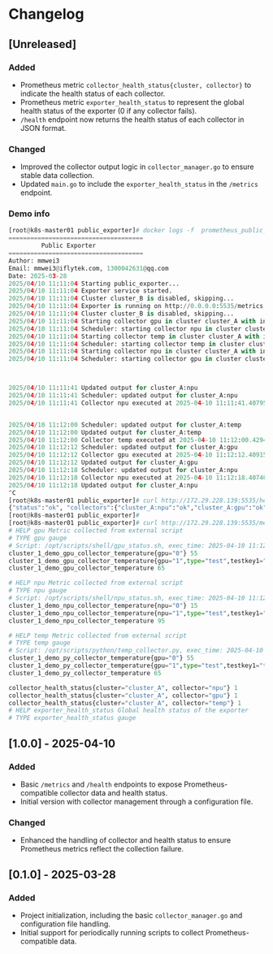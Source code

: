 
# Changelog

## [Unreleased]

### Added
- Prometheus metric `collector_health_status{cluster, collector}` to indicate the health status of each collector.
- Prometheus metric `exporter_health_status` to represent the global health status of the exporter (0 if any collector fails).
- `/health` endpoint now returns the health status of each collector in JSON format.

### Changed
- Improved the collector output logic in `collector_manager.go` to ensure stable data collection.
- Updated `main.go` to include the `exporter_health_status` in the `/metrics` endpoint.

### Demo info
```python
[root@k8s-master01 public_exporter]# docker logs -f  prometheus_public_exporter
=====================================
         Public Exporter
=====================================
Author: mmwei3
Email: mmwei3@iflytek.com, 1300042631@qq.com
Date: 2025-03-28
2025/04/10 11:11:04 Starting public_exporter...
2025/04/10 11:11:04 Exporter service started.
2025/04/10 11:11:04 Cluster cluster_B is disabled, skipping...
2025/04/10 11:11:04 Exporter is running on http://0.0.0.0:5535/metrics
2025/04/10 11:11:04 Cluster cluster_B is disabled, skipping...
2025/04/10 11:11:04 Starting collector gpu in cluster cluster_A with interval 68s
2025/04/10 11:11:04 Scheduler: starting collector npu in cluster cluster_A with interval 37s
2025/04/10 11:11:04 Starting collector temp in cluster cluster_A with interval 56s
2025/04/10 11:11:04 Scheduler: starting collector temp in cluster cluster_A with interval 56s
2025/04/10 11:11:04 Starting collector npu in cluster cluster_A with interval 37s
2025/04/10 11:11:04 Scheduler: starting collector gpu in cluster cluster_A with interval 68s



2025/04/10 11:11:41 Updated output for cluster_A:npu
2025/04/10 11:11:41 Scheduler: updated output for cluster_A:npu
2025/04/10 11:11:41 Collector npu executed at 2025-04-10 11:11:41.407959011 +0800 CST m=+37.008759229, next execution in 37s


2025/04/10 11:12:00 Scheduler: updated output for cluster_A:temp
2025/04/10 11:12:00 Updated output for cluster_A:temp
2025/04/10 11:12:00 Collector temp executed at 2025-04-10 11:12:00.429425447 +0800 CST m=+56.030225670, next execution in 56s
2025/04/10 11:12:12 Scheduler: updated output for cluster_A:gpu
2025/04/10 11:12:12 Collector gpu executed at 2025-04-10 11:12:12.409157652 +0800 CST m=+68.009957878, next execution in 68s
2025/04/10 11:12:12 Updated output for cluster_A:gpu
2025/04/10 11:12:18 Scheduler: updated output for cluster_A:npu
2025/04/10 11:12:18 Collector npu executed at 2025-04-10 11:12:18.407401842 +0800 CST m=+74.008202063, next execution in 37s
2025/04/10 11:12:18 Updated output for cluster_A:npu
^C
[root@k8s-master01 public_exporter]# curl http://172.29.228.139:5535/health
{"status":"ok", "collectors":{"cluster_A:npu":"ok","cluster_A:gpu":"ok","cluster_A:temp":"ok"}}[root@k8s-master01 public_exporter]#
[root@k8s-master01 public_exporter]#
[root@k8s-master01 public_exporter]# curl http://172.29.228.139:5535/metrics
# HELP gpu Metric collected from external script
# TYPE gpu gauge
# Script: /opt/scripts/shell/gpu_status.sh, exec_time: 2025-04-10 11:12:12.406
cluster_1_demo_gpu_collector_temperature{gpu="0"} 55
cluster_1_demo_gpu_collector_temperature{gpu="1",type="test",testkey1="testvalue1"} 60
cluster_1_demo_gpu_collector_temperature 65

# HELP npu Metric collected from external script
# TYPE npu gauge
# Script: /opt/scripts/shell/npu_status.sh, exec_time: 2025-04-10 11:12:18.404
cluster_1_demo_npu_collector_temperature{npu="0"} 15
cluster_1_demo_npu_collector_temperature{npu="1",type="test",testkey1="testvalue1"} 20
cluster_1_demo_npu_collector_temperature 95

# HELP temp Metric collected from external script
# TYPE temp gauge
# Script: /opt/scripts/python/temp_collector.py, exec_time: 2025-04-10 11:12:00.403
cluster_1_demo_py_collector_temperature{gpu="0"} 55
cluster_1_demo_py_collector_temperature{gpu="1",type="test",testkey1="testvalue1"} 60
cluster_1_demo_py_collector_temperature 65

collector_health_status{cluster="cluster_A", collector="npu"} 1
collector_health_status{cluster="cluster_A", collector="gpu"} 1
collector_health_status{cluster="cluster_A", collector="temp"} 1
# HELP exporter_health_status Global health status of the exporter
# TYPE exporter_health_status gauge

```

## [1.0.0] - 2025-04-10

### Added
- Basic `/metrics` and `/health` endpoints to expose Prometheus-compatible collector data and health status.
- Initial version with collector management through a configuration file.

### Changed
- Enhanced the handling of collector and health status to ensure Prometheus metrics reflect the collection failure.

## [0.1.0] - 2025-03-28

### Added
- Project initialization, including the basic `collector_manager.go` and configuration file handling.
- Initial support for periodically running scripts to collect Prometheus-compatible data.

